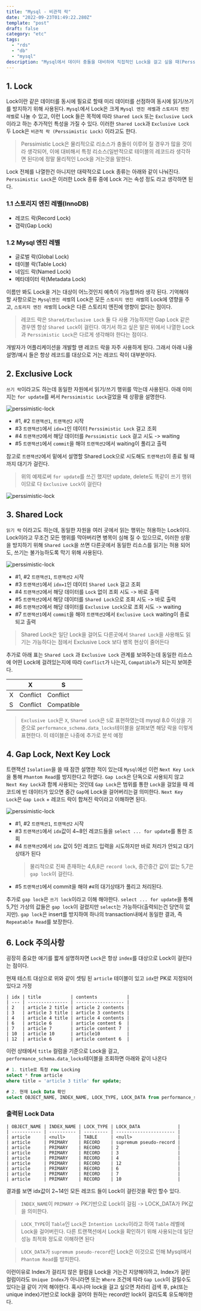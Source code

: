 ```yaml
---
title: "Mysql - 비관적 락"
date: "2022-09-23T01:49:22.280Z"
template: "post"
draft: false
category: "etc"
tags:
  - "rds"
  - "db"
  - "mysql"
description: "Mysql에서 데이터 충돌을 대비하여 직접적인 Lock을 걸고 싶을 때(Perssimistic Lock)"
---
```


## 1. Lock

Lock이란 같은 데이터를 동시에 필요로 할때 미리 데이터를 선점하여 동시에 읽기/쓰기를 방지하기 위해 사용된다. `Mysql`에서 Lock은 크게 `Mysql 엔진 레벨`과 `스토리지 엔진 레벨`로 나눌 수 있고, 이런 Lock 들은 목적에 따라 `Shared Lock` 또는 `Exclusive Lock` 이라고 하는 추가적인 특성을 가질 수 있다. 이러한 `Shared Lock`과 `Exclusive Lock` 두 Lock은 `비관적 락 (Perssimistic Lock)` 이라고도 한다.

> Perssimistic Lock은 물리적으로 리소스가 충돌이 이루어 질 경우가 많을 것이라 생각되어, 이에 대비해서 특정 리소스(일반적으로 테이블의 레코드라 생각하면 된다)에 정말 물리적인 Lock을 거는것을 말한다.

Lock 전체를 나열한건 아니지만 대략적으로 Lock 종류는 아래와 같이 나눠진다. `Perssimistic Lock`은 이러한 Lock 종류 중에 Lock 거는 속성 정도 라고 생각하면 된다.

### 1.1 스토리지 엔진 레벨(InnoDB)

- 레코드 락(Record Lock)
- 갭락(Gap Lock)

### 1.2 Mysql 엔진 레벨

- 글로벌 락(Global Lock)
- 테이블 락(Table Lock)
- 네임드 락(Named Lock)
- 메타데이터 락(Metadata Lock)

이름만 봐도 Lock을 거는 대상이 어느것인지 예측이 가능할꺼라 생각 된다. 기억해야 할 사항으로는 `Mysql엔진 레벨`의 Lock은 모든 `스토리지 엔진 레벨`의 Lock에 영향을 주고, `스토리지 엔진 레벨`의 Lock은 다른 스토리지 엔진에 영향이 없다는 점이다.

> 레코드 락은 `Shared/Exclusive Lock` 둘 다 사용 가능하지만 Gap Lock 같은 경우엔 항상 `Shared Lock`이 걸린다. 여기서 하고 싶은 말은 위에서 나열한 Lock과 `Perssimistic Lock`은 다르게 생각해야 한다는 점이다.

개발자가 어플리케이션을 개발할 땐 레코드 락을 자주 사용하게 된다. 그래서 아래 나올 설명/예시 들은 항상 레코드를 대상으로 거는 레코드 락이 대부분이다.

## 2. Exclusive Lock

`쓰기 락`이라고도 하는데 동일한 자원에서 읽기/쓰기 행위를 막는데 사용된다. 아래 이미지는 `for update`를 써서 `Perssimistic Lock`걸었을 때 상황을 설명한다.

![perssimistic-lock](/media/img_perssimistic-lock-insert.png)

- #1, #2 `트랜잭션1`, `트랜잭션2` 시작
- #3 `트랜잭션1`에서 `idx=1`인 데이터 `Perssimistic Lock` 걸고 조회
- #4 `트랜잭션2`에서 해당 데이터를 `Perssimistic Lock` 걸고 시도 -> waiting
- #5 `트랜잭션1`에서 `commit`을 해야 `트랜잭션2`에서 waiting이 풀리고 출력

참고로 `트랜잭션2`에서 밑에서 설명할 Shared Lock으로 시도해도 `트랜잭션1`이 종료 될 때까지 대기가 걸린다.

> 위의 예제로써 `for update`를 쓰긴 했지만 update, delete도 똑같이 쓰기 행위이므로 다 `Exclusive Lock`이 걸린다

![perssimistic-lock](/media/img_perssimistic-lock-update.png)

## 3. Shared Lock

`읽기 락` 이라고도 하는데, 동일한 자원을 여러 곳에서 읽는 행위는 허용하는 Lock이다. Lock이라고 무조건 모든 행위를 막아버리면 병목이 심해 질 수 있으므로, 이러한 상황을 방지하기 위해 `Shared Lock`을 쓰면 다른곳에서 동일한 리소스를 읽기는 허용 되어도, 쓰기는 불가능하도록 막기 위해 사용된다.

![perssimistic-lock](/media/img_shared-lock01.png)

- #1, #2 `트랜잭션1`, `트랜잭션2` 시작
- #3 `트랜잭션1`에서 `idx=1`인 데이터 `Shared Lock` 걸고 조회
- #4 `트랜잭션2`에서 해당 데이터를 `Lock` 없이 조회 시도 -> 바로 출력
- #5 `트랜잭션2`에서 해당 데이터를 `Shared Lock`으로 조회 시도 -> 바로 출력
- #6 `트랜잭션2`에서 해당 데이터를 `Exclusive Lock`으로 조회 시도 -> waiting
- #7 `트랜잭션1`에서 `commit`을 해야 `트랜잭션2`에서 `Exclusive Lock` waiting이 종료 되고 출력

> Shared Lock은 일단 Lock을 걸어도 다른곳에서 `Shared Lock`을 사용해도 읽기는 가능하다는 점에서 Exclusive Lock 보다 병목 현상이 줄어든다

추가로 아래 표는 `Shared Lock` 과 `Exclusive Lock` 관계를 보여주는데 동일한 리소스에 어떤 Lock에 걸려있는지에 따라 `Conflict`가 나는지, `Compatible`가 되는지 보여준다.

|     | X        | S          |
| --- | -------- | ---------- |
| X   | Conflict | Conflict   |
| S   | Conflict | Compatible |

> `Exclusive Lock`은 `X`, `Shared Lock`은 `S`로 표현하였는데 mysql 8.0 이상을 기준으로 `performance_schema.data_locks`테이블을 살펴보면 해당 락을 이렇게 표현한다. 이 테이블은 나중에 추가로 분석 예정

## 4. Gap Lock, Next Key Lock

트랜잭션 `Isolation`을 쓸 때 잠깐 설명한 적이 있는데 `Mysql`에선 이런 `Next Key Lock`을 통해 `Phantom Read`를 방지한다고 하였다. `Gap Lock`은 단독으로 사용되지 않고 `Next Key Lock`과 함께 사용되는 것인데 `Gap Lock`은 범위를 통한 `Lock`을 걸었을 때 레코드에 빈 데이터가 있으면 중간 `Gap`에 Lock을 걸어버리는걸 의미한다. `Next Key Lock`은 `Gap Lock` + 레코드 락이 합쳐진 락이라고 이해하면 된다.

![perssimistic-lock](/media/img_gap-lock.png)

- #1, #2 `트랜잭션1`, `트랜잭션2` 시작
- #3 `트랜잭션1`에서 `idx`값이 4~8인 레코드들을 `select ... for update`를 통한 조회
- #4 `트랜잭션2`에서 `idx` 값이 5인 레코드 입력을 시도하지만 바로 처리가 안되고 대기 상태가 된다
  > 물리적으로 진짜 존재하는 4,6,8은 `record lock`, 중간중간 값이 없는 5,7은 `gap lock`이 걸린다.
- #5 `트랜잭션1`에서 commit을 해야 `#4`의 대기상태가 풀리고 처리된다.

추가로 `gap lock`은 `쓰기 lock`이라고 이해 해야한다. `select ... for update`을 통해 5,7인 가상의 값들은 `gap lock`이 걸렸지만 `select`는 가능하다(출력되는건 당연히 없지만). `gap lock`은 insert를 방지하여 하나의 transaction내에서 동일한 결과, 즉 `Repeatable Read`를 보장한다.

## 6. Lock 주의사항

굉장히 중요한 얘기를 짧게 설명하자면 `Lock`은 항상 `index`를 대상으로 Lock이 걸린다는 점이다.

현재 테스트 대상으로 위와 같이 셋팅 된 `article` 테이블이 있고 `idx`만 PK로 지정되어 있다고 가정

```
| idx | title           | contents           |
| --- | --------------- | ------------------ |
| 2   | article 2 title | article 2 contents |
| 3   | article 3 title | article 3 contents |
| 4   | article 4 title | article 4 contents |
| 6   | article 6       | article content 6  |
| 7   | article 7       | article content 7  |
| 10  | article 10      | article10          |
| 12  | article 6       | article content 6  |
```

이런 상태에서 `title` 컬럼을 기준으로 Lock을 걸고, `performance_schema.data_locks`테이블을 조회하면 아래와 같이 나온다

```sql
# 1. title로 특정 row Locking
select * from article
where title = 'article 3 title' for update;

# 2. 현재 Lock Data 확인
select OBJECT_NAME, INDEX_NAME, LOCK_TYPE, LOCK_DATA from performance_schema.data_locks;
```

### 출력된 Lock Data

```
| OBJECT_NAME | INDEX_NAME | LOCK_TYPE | LOCK_DATA              |
| ----------- | ---------- | --------- | ---------------------- |
| article     | <null>     | TABLE     | <null>                 |
| article     | PRIMARY    | RECORD    | supremum pseudo-record |
| article     | PRIMARY    | RECORD    | 2                      |
| article     | PRIMARY    | RECORD    | 3                      |
| article     | PRIMARY    | RECORD    | 4                      |
| article     | PRIMARY    | RECORD    | 12                     |
| article     | PRIMARY    | RECORD    | 6                      |
| article     | PRIMARY    | RECORD    | 7                      |
| article     | PRIMARY    | RECORD    | 10                     |
```

결과를 보면 idx값이 2~14인 모든 레코드 들이 Lock이 걸린것을 확인 할수 있다.

> `INDEX_NAME`이 `PRIMARY` -> PK기반으로 Lock이 걸림 -> LOCK_DATA가 PK값을 의미한다.

> `LOCK_TYPE`이 `Table`인 `Lock`은 `Intention Locks`이라고 하여 `Table` 레벨에 Lock을 걸어버린다. 다른 트랜잭션에서 Lock을 확인하기 위해 사용되는데 일단 성능 최적화 정도로 이해하면 된다

> `LOCK_DATA`가 `supremum pseudo-record`인 Lock은 이것으로 인해 Mysql에서 `Phantom Read`를 방지한다.

이런이유로 Index가 걸리지 않은 컬럼을 Lock을 거는건 지양해야하고, Index가 걸린 컬럼이라도 `Unique Index`가 아니라면 또는 `Where` 조건에 따라 `Gap Lock`이 걸릴수도 있다는걸 같이 기억 해야한다. 혹시나마 lock을 걸고 싶으면 차라리 검색 후, pk(또는 unique index)기반으로 lock을 걸어야 원하는 record만 lock이 걸리도록 유도해야한다.
